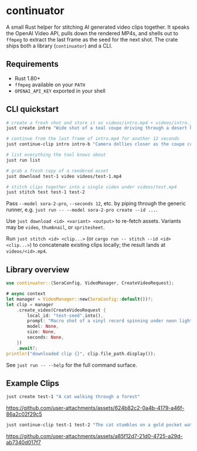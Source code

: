 # continuator

A small Rust helper for stitching AI generated video clips together. It speaks the OpenAI Video API, pulls down the rendered MP4s, and shells out to `ffmpeg` to extract the last frame as the seed for the next shot. The crate ships both a library (`continuator`) and a CLI.

## Requirements

- Rust 1.80+
- `ffmpeg` available on your `PATH`
- `OPENAI_API_KEY` exported in your shell

## CLI quickstart

```bash
# create a fresh shot and store it as videos/intro.mp4 + videos/intro.json
just create intro "Wide shot of a teal coupe driving through a desert highway, heat ripples visible."

# continue from the last frame of intro.mp4 for another 12 seconds
just continue-clip intro intro-b "Camera dollies closer as the coupe crests a hill at sunset."

# list everything the tool knows about
just run list

# grab a fresh copy of a rendered asset
just download test-1 video videos/test-1.mp4

# stitch clips together into a single video under videos/test.mp4
just stitch test test-1 test-2
```

Pass `--model sora-2-pro`, `--seconds 12`, etc. by piping through the generic runner, e.g. `just run -- --model sora-2-pro create --id ...`.

Use `just download <id> <variant> <output>` to re-fetch assets. Variants may be `video`, `thumbnail`, or `spritesheet`.

Run `just stitch <id> <clip...>` (or `cargo run -- stitch --id <id> <clip...>`) to concatenate existing clips locally; the result lands at `videos/<id>.mp4`.

## Library overview

```rust
use continuator::{SoraConfig, VideoManager, CreateVideoRequest};

# async context
let manager = VideoManager::new(SoraConfig::default())?;
let clip = manager
    .create_video(CreateVideoRequest {
        local_id: "test-seed".into(),
        prompt: "Macro shot of a vinyl record spinning under neon light".into(),
        model: None,
        size: None,
        seconds: None,
    })
    .await?;
println!("downloaded clip {}", clip.file_path.display());
```

See `just run -- --help` for the full command surface.

## Example Clips

```bash
just create test-1 "A cat walking through a forest"
```

https://github.com/user-attachments/assets/624b82c2-0a4b-4179-a46f-86a2c02f29c5

```bash
just continue-clip test-1 test-2 "The cat stumbles on a gold pocket watch"
```

https://github.com/user-attachments/assets/a85f12d7-21d0-4725-a29d-ab7340d017f7
